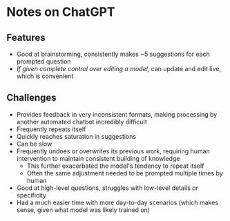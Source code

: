 # Notes on ChatGPT

## Features

- Good at brainstorming, consistently makes ~5 suggestions for each prompted question
- _If given complete control over editing a model_, can update and edit live, which is convenient

## Challenges

- Provides feedback in very inconsistent formats, making processing by another automated chatbot incredibly difficult
- Frequently repeats itself
- Quickly reaches saturation in suggestions
- Can be slow
- Frequently undoes or overwrites its previous work, requiring human intervention to maintain consistent building of knowledge
    - This further exacerbated the model's tendency to repeat itself
    - Often the same adjustment needed to be prompted multiple times by human
- Good at high-level questions, struggles with low-level details or specificity
- Had a much easier time with more day-to-day scenarios (which makes sense, given what model was likely trained on)
